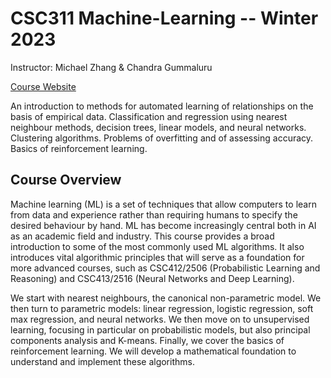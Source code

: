 # CSC311 Machine-Learning -- Winter 2023

Instructor: Michael Zhang & Chandra Gummaluru

[Course Website](https://www.cs.toronto.edu/~michael/teaching/csc311_w23/)

An introduction to methods for automated learning of relationships on the basis of empirical data. Classification and regression using nearest neighbour methods, decision trees, linear models, and neural networks. Clustering algorithms. Problems of overfitting and of assessing accuracy. Basics of reinforcement learning.

## Course Overview

Machine learning (ML) is a set of techniques that allow computers to learn from data and experience rather than requiring humans to specify the desired behaviour by hand. ML has become increasingly central both in AI as an academic field and industry. This course provides a broad introduction to some of the most commonly used ML algorithms. It also introduces vital algorithmic principles that will serve as a foundation for more advanced courses, such as CSC412/2506 (Probabilistic Learning and Reasoning) and CSC413/2516 (Neural Networks and Deep Learning).

We start with nearest neighbours, the canonical non-parametric model. We then turn to parametric models: linear regression, logistic regression, soft max regression, and neural networks. We then move on to unsupervised learning, focusing in particular on probabilistic models, but also principal components analysis and K-means. Finally, we cover the basics of reinforcement learning. We will develop a mathematical foundation to understand and implement these algorithms.
